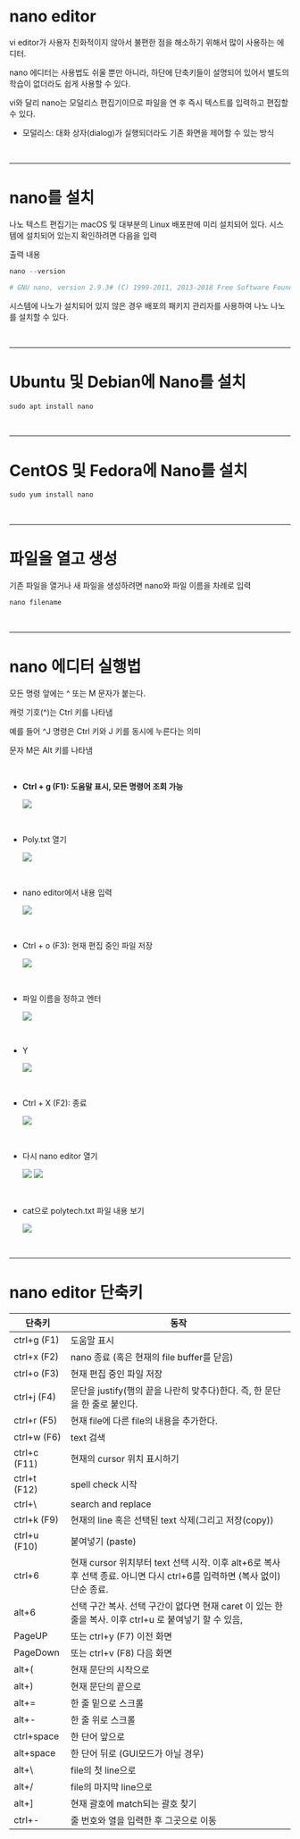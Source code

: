 # nano editor

vi editor가 사용자 친화적이지 않아서 불편한 점을 해소하기 위해서 많이 사용하는 에디터.

nano 에디터는 사용법도 쉬울 뿐만 아니라, 하단에 단축키들이 설명되어 있어서 별도의 학습이 없더라도 쉽게 사용할 수 있다. 

vi와 달리 nano는 모덜리스 편집기이므로 파일을 연 후 즉시 텍스트를 입력하고 편집할 수 있다.

*  모덜리스: 대화 상자(dialog)가 실행되더라도 기존 화면을 제어할 수 있는 방식

<br>

<hr>

# nano를 설치

나노 텍스트 편집기는 macOS 및 대부분의 Linux 배포판에 미리 설치되어 있다. 시스템에 설치되어 있는지 확인하려면 다음을 입력

출력 내용

```python
nano --version

# GNU nano, version 2.9.3# (C) 1999-2011, 2013-2018 Free Software Foundation, Inc.# (C) 2014-2018 the contributors to nano# Email: nano@nano-editor.org	Web: https://nano-editor.org/
```

시스템에 나노가 설치되어 있지 않은 경우 배포의 패키지 관리자를 사용하여 나노 나노를 설치할 수 있다.

<br>

<hr>

# Ubuntu 및 Debian에 Nano를 설치

```python
sudo apt install nano
```

<br>

<hr>

# CentOS 및 Fedora에 Nano를 설치

```python
sudo yum install nano
```

<br>

<hr>

# 파일을 열고 생성

기존 파일을 열거나 새 파일을 생성하려면 nano와 파일 이름을 차례로 입력

```python
nano filename
```

<br>

<hr>

# nano 에디터 실행법

모든 명령 앞에는 ^ 또는 M 문자가 붙는다. 

캐럿 기호(^)는 Ctrl 키를 나타냄

예를 들어 ^J 명령은 Ctrl 키와 J 키를 동시에 누른다는 의미

문자 M은 Alt 키를 나타냄

<br>

- **Ctrl + g (F1): 도움말 표시, 모든 명령어 조회 가능**
    
    <img src="images/0419_1.png">
    

<br>

- Poly.txt 열기
    
    <img src="images/0419_2.png">
    

<br>

- nano editor에서 내용 입력
    
    <img src="images/0419_3.png">
    

<br>

- Ctrl + o (F3): 현재 편집 중인 파일 저장
    
    <img src="images/0419_4.png">
    
<br>


- 파일 이름을 정하고 엔터
    
    <img src="images/0419_5.png">
    

<br>

- Y
    
    <img src="images/0419_6.png">
    

<br>

- Ctrl + X (F2): 종료
    
    <img src="images/0419_7.png">
    
<br>


- 다시 nano editor 열기
    
    <img src="images/0419_8.png">

    <img src="images/0419_9.png">

<br>

- cat으로 polytech.txt 파일 내용 보기
    
    <img src="images/0419_10.png">
    
    
<br>

<hr>

# nano editor 단축키

| 단축키 | 동작 |
| --- | --- |
| ctrl+g (F1) | 도움말 표시 |
| ctrl+x (F2) | nano 종료 (혹은 현재의 file buffer를 닫음) |
| ctrl+o (F3) | 현재 편집 중인 파일 저장 |
| ctrl+j (F4) | 문단을 justify(행의 끝을 나란히 맞추다)한다. 즉, 한 문단을 한 줄로 붙인다. |
| ctrl+r (F5) | 현재 file에 다른 file의 내용을 추가한다. |
| ctrl+w (F6) | text 검색 |
| ctrl+c (F11) | 현재의 cursor 위치 표시하기 |
| ctrl+t (F12) | spell check 시작 |
| ctrl+\ | search and replace |
| ctrl+k (F9) | 현재의 line 혹은 선택된 text 삭제(그리고 저장(copy)) |
| ctrl+u (F10) | 붙여넣기 (paste) |
| ctrl+6 | 현재 cursor 위치부터 text 선택 시작. 이후 alt+6로 복사 후 선택 종료. 아니면 다시 ctrl+6를 입력하면 (복사 없이)단순 종료. |
| alt+6 | 선택 구간 복사. 선택 구간이 없다면 현재 caret 이 있는 한 줄을 복사. 이후 ctrl+u 로 붙여넣기 할 수 있음, |
| PageUP | 또는 ctrl+y (F7) 이전 화면 |
| PageDown | 또는 ctrl+v (F8) 다음 화면 |
| alt+( | 현재 문단의 시작으로 |
| alt+) | 현재 문단의 끝으로 |
| alt+= | 한 줄 밑으로 스크롤 |
| alt+- | 한 줄 위로 스크롤 |
| ctrl+space | 한 단어 앞으로 |
| alt+space | 한 단어 뒤로 (GUI모드가 아닐 경우) |
| alt+\ | file의 첫 line으로 |
| alt+/ | file의 마지막 line으로 |
| alt+] | 현재 괄호에 match되는 괄호 찾기 |
| ctrl+- | 줄 번호와 열을 입력한 후 그곳으로 이동 |
